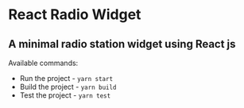# React Radio Widget
## A minimal radio station widget using React js

Available commands:

* Run the project - `yarn start`
* Build the project - `yarn build`
* Test the project - `yarn test`
